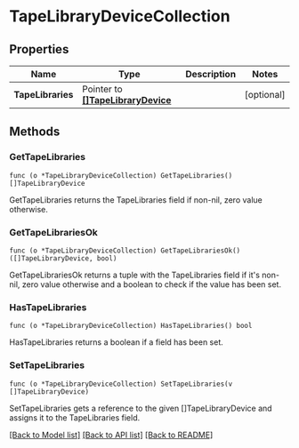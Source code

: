 # TapeLibraryDeviceCollection

## Properties

Name | Type | Description | Notes
------------ | ------------- | ------------- | -------------
**TapeLibraries** | Pointer to [**[]TapeLibraryDevice**](tape_library_device.md) |  | [optional] 

## Methods

### GetTapeLibraries

`func (o *TapeLibraryDeviceCollection) GetTapeLibraries() []TapeLibraryDevice`

GetTapeLibraries returns the TapeLibraries field if non-nil, zero value otherwise.

### GetTapeLibrariesOk

`func (o *TapeLibraryDeviceCollection) GetTapeLibrariesOk() ([]TapeLibraryDevice, bool)`

GetTapeLibrariesOk returns a tuple with the TapeLibraries field if it's non-nil, zero value otherwise
and a boolean to check if the value has been set.

### HasTapeLibraries

`func (o *TapeLibraryDeviceCollection) HasTapeLibraries() bool`

HasTapeLibraries returns a boolean if a field has been set.

### SetTapeLibraries

`func (o *TapeLibraryDeviceCollection) SetTapeLibraries(v []TapeLibraryDevice)`

SetTapeLibraries gets a reference to the given []TapeLibraryDevice and assigns it to the TapeLibraries field.


[[Back to Model list]](../README.md#documentation-for-models) [[Back to API list]](../README.md#documentation-for-api-endpoints) [[Back to README]](../README.md)


